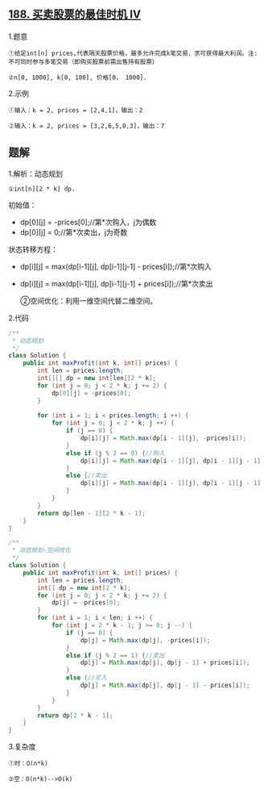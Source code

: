 ## [188. 买卖股票的最佳时机 IV](https://leetcode.cn/problems/best-time-to-buy-and-sell-stock-iv/description/)

#### 
1.题意

    ①给定int[n] prices,代表隔天股票价格，最多允许完成k笔交易，求可获得最大利润。注: 不可同时参与多笔交易（即购买股票前需出售持有股票）

    ②n[0, 1000], k[0, 100], 价格[0， 1000].

2.示例

    ①输入：k = 2, prices = [2,4,1]，输出：2

    ②输入：k = 2, prices = [3,2,6,5,0,3]，输出：7

## 题解
1.解析：动态规划

    ①int[n][2 * k] dp.

初始值：

* dp[0][j] = -prices[0];//第*次购入，j为偶数
* dp[0][j] = 0;//第*次卖出，j为奇数

状态转移方程：
* dp[i][j] = max(dp[i-1][j], dp[i-1][j-1] - prices[i]);//第*次购入
* dp[i][j] = max(dp[i-1][j], dp[i-1][j-1] + prices[i]);//第*次卖出


    ②空间优化：利用一维空间代替二维空间。

2.代码
```java
/**
 * 动态规划
 */
class Solution {
    public int maxProfit(int k, int[] prices) {
        int len = prices.length;
        int[][] dp = new int[len][2 * k];
        for (int j = 0; j < 2 * k; j += 2) {
            dp[0][j] = -prices[0];
        } 
        
        for (int i = 1; i < prices.length; i ++) {
            for (int j = 0; j < 2 * k; j ++) {
                if (j == 0) {
                    dp[i][j] = Math.max(dp[i - 1][j], -prices[i]);
                }
                else if (j % 2 == 0) {//购入
                    dp[i][j] = Math.max(dp[i - 1][j], dp[i - 1][j - 1] - prices[i]);
                }
                else {//卖出
                    dp[i][j] = Math.max(dp[i - 1][j], dp[i - 1][j - 1] + prices[i]);
                }
            }
        }
        return dp[len - 1][2 * k - 1];
    }
}
```

```java
/**
 * 动态规划-空间优化
 */
class Solution {
    public int maxProfit(int k, int[] prices) {
        int len = prices.length;
        int[] dp = new int[2 * k];
        for (int j = 0; j < 2 * k; j += 2) {
            dp[j] = -prices[0];
        }
        for (int i = 1; i < len; i ++) {
            for (int j = 2 * k - 1; j >= 0; j --) {
                if (j == 0) {
                    dp[j] = Math.max(dp[j], -prices[i]);
                }
                else if (j % 2 == 1) {//卖出
                    dp[j] = Math.max(dp[j], dp[j - 1] + prices[i]);
                }
                else {//买入
                    dp[j] = Math.max(dp[j], dp[j - 1] - prices[i]);
                }
            }
        }
        return dp[2 * k - 1];
    }
}
```
3.复杂度

    ①时：O(n*k)

    ②空：O(n*k)-->O(k)